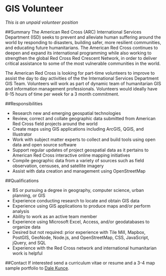 GIS Volunteer
========
*This is an unpaid volunteer position*

##Summary
The American Red Cross (ARC) International Services Department (ISD) seeks to prevent and alleviate human suffering around the world by responding to disasters, building safer, more resilient communities, and educating future humanitarians. The American Red Cross continues to deepen and expand its international programming while also working to strengthen the global Red Cross Red Crescent Network, in order to deliver critical assistance to some of the most vulnerable communities in the world.

The American Red Cross is looking for part-time volunteers to improve to assist the day to day activities of the the International Services Department GIS Team.  Volunteers will work as part of dynamic team of humanitarian GIS and information management professionals.  Volunteers would ideally have 8-15 hours of time per week for a 3 month commitment.

##Responsibilities
- Research new and emerging geospatial technologies
- Review, correct and collate geographic data submitted from American Red Cross field projects around the world
- Create maps using GIS applications including ArcGIS, QGIS, and Illustrator
- Work with subject matter experts to collect and build tools using open data and open source software
- Support regular updates of project geospatial data as it pertains to American Red Cross interactive online mapping initiatives
- Compile geographic data from a variety of sources such as field observation, censuses, and satellite imagery
- Assist with data creation and management using OpenStreetMap

##Qualifications
- BS or pursuing a degree in geography, computer science, urban planning, or GIS
- Experience conducting research to locate and obtain GIS data
- Experience using GIS applications to produce maps and/or perform analysis
- Ability to work as an active team member
- Experience using Microsoft Excel, Access, and/or geodatabases to organize data
- Desired but not required:  prior experience with Tile Mill, Mapbox, PostGIS, GeoNode, Node.js, and OpenStreetMap, CSS, JavaScript, jQuery, and SQL
- Experience with the Red Cross network and international humanitarian work is helpful

##Contact
If interested send a curriculum vitae or resume and a 3-4 map sample portfolio to [Dale Kunce](mailto://dale.kunce@redcross.org).